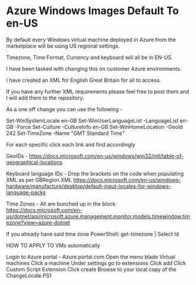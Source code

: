 # Azure Windows Images Default To en-US
By default every Windows virtual machine deployed in Azure from the marketplace will be using US regional settings. 

Timezone, Time Format, Currency and keyboard will all be in EN-US. 

I have been tasked with changing this on customer Azure environments. 

I have created an XML for English Great Britain for all to access. 

If you have any further XML requirements please feel free to post them and I will add them to the repository. 

As a one off change you can use the following - 

Set-WinSystemLocale en-GB
Set-WinUserLanguageList -LanguageList en-GB -Force
Set-Culture -CultureInfo en-GB
Set-WinHomeLocation -GeoId 242
Set-TimeZone -Name "GMT Standard Time"

For each specific click each link and find accordingly 

GeoIDs - 
https://docs.microsoft.com/en-us/windows/win32/intl/table-of-geographical-locations

Keyboard language IDs - Drop the brackets on the code when populating XML as per GBRegion.XML
https://docs.microsoft.com/en-us/windows-hardware/manufacture/desktop/default-input-locales-for-windows-language-packs

Time Zones - All are bunched up in the block 
https://docs.microsoft.com/en-us/dotnet/api/microsoft.azure.management.monitor.models.timewindow.timezone?view=azure-dotnet

If you already have said time zone 
PowerShell:
get-timezone | Select Id



HOW TO APPLY TO VMs automatically

Login to Azure portal - Azure.portal.com
Open the menu blade
Virtual machines
Click a machine 
Under settings go to extensions
Click add
Click Custom Script Extension
Click create
Browse to your local copy of the ChangeLocale.PS1

